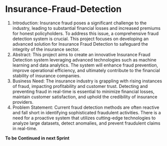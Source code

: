 # Insurance-Fraud-Detection
1. Introduction: Insurance fraud poses a significant challenge to the industry, leading to substantial financial losses and increased premiums for honest policyholders. To address this issue, a comprehensive fraud detection system is crucial. This project focuses on developing an advanced solution for Insurance Fraud Detection to safeguard the integrity of the insurance sector.
2. Abstract: This project aims to create an innovative Insurance Fraud Detection system leveraging advanced technologies such as machine learning and data analytics. The system will enhance fraud prevention, improve operational efficiency, and ultimately contribute to the financial stability of insurance companies.
3. Business Need: The insurance industry is grappling with rising instances of fraud, impacting profitability and customer trust. Detecting and preventing fraud in real-time is essential to minimize financial losses, maintain customer satisfaction, and uphold the credibility of insurance providers.
4. Problem Statement: Current fraud detection methods are often reactive and fall short in identifying sophisticated fraudulent activities. There is a need for a proactive system that utilizes cutting-edge technologies to analyze large datasets, detect anomalies, and prevent fraudulent claims in real-time.

**To be Continued in next Sprint**
